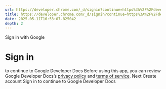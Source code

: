 ```yaml
---
url: https://developer.chrome.com/_d/signin?continue=https%3A%2F%2Fdeveloper.chrome.com%2Fdocs%2Fextensions%2Fget-started%3Fhl%3Dhe&prompt=select_account
title: https://developer.chrome.com/_d/signin?continue=https%3A%2F%2Fdeveloper.chrome.com%2Fdocs%2Fextensions%2Fget-started%3Fhl%3Dhe&prompt=select_account
date: 2025-05-11T16:53:07.825042
depth: 2
---
```


Sign in with Google
# Sign in
to continue to Google Developer Docs
Before using this app, you can review Google Developer Docs’s [privacy policy](https://google.com/policies/privacy) and [terms of service](https://google.com/policies/terms).
Next
Create account
Sign in to continue to Google Developer Docs 


